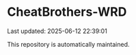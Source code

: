 # CheatBrothers-WRD

Last updated: 2025-06-12 22:39:01

This repository is automatically maintained.
